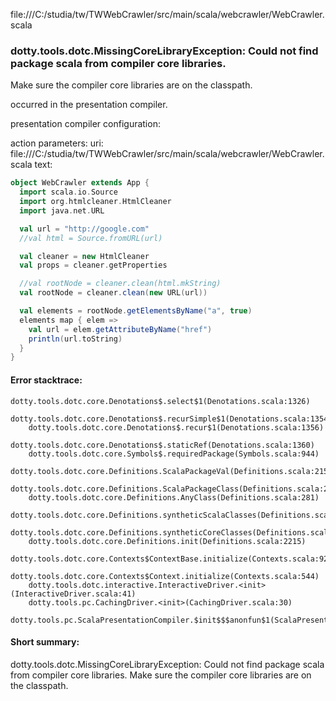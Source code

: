 file:///C:/studia/tw/TWWebCrawler/src/main/scala/webcrawler/WebCrawler.scala
### dotty.tools.dotc.MissingCoreLibraryException: Could not find package scala from compiler core libraries.
Make sure the compiler core libraries are on the classpath.
   

occurred in the presentation compiler.

presentation compiler configuration:


action parameters:
uri: file:///C:/studia/tw/TWWebCrawler/src/main/scala/webcrawler/WebCrawler.scala
text:
```scala
object WebCrawler extends App {
  import scala.io.Source
  import org.htmlcleaner.HtmlCleaner
  import java.net.URL

  val url = "http://google.com"
  //val html = Source.fromURL(url)

  val cleaner = new HtmlCleaner
  val props = cleaner.getProperties

  //val rootNode = cleaner.clean(html.mkString) 
  val rootNode = cleaner.clean(new URL(url))

  val elements = rootNode.getElementsByName("a", true) 
  elements map { elem => 
    val url = elem.getAttributeByName("href")
    println(url.toString) 
  }
}

```



#### Error stacktrace:

```
dotty.tools.dotc.core.Denotations$.select$1(Denotations.scala:1326)
	dotty.tools.dotc.core.Denotations$.recurSimple$1(Denotations.scala:1354)
	dotty.tools.dotc.core.Denotations$.recur$1(Denotations.scala:1356)
	dotty.tools.dotc.core.Denotations$.staticRef(Denotations.scala:1360)
	dotty.tools.dotc.core.Symbols$.requiredPackage(Symbols.scala:944)
	dotty.tools.dotc.core.Definitions.ScalaPackageVal(Definitions.scala:215)
	dotty.tools.dotc.core.Definitions.ScalaPackageClass(Definitions.scala:218)
	dotty.tools.dotc.core.Definitions.AnyClass(Definitions.scala:281)
	dotty.tools.dotc.core.Definitions.syntheticScalaClasses(Definitions.scala:2184)
	dotty.tools.dotc.core.Definitions.syntheticCoreClasses(Definitions.scala:2199)
	dotty.tools.dotc.core.Definitions.init(Definitions.scala:2215)
	dotty.tools.dotc.core.Contexts$ContextBase.initialize(Contexts.scala:921)
	dotty.tools.dotc.core.Contexts$Context.initialize(Contexts.scala:544)
	dotty.tools.dotc.interactive.InteractiveDriver.<init>(InteractiveDriver.scala:41)
	dotty.tools.pc.CachingDriver.<init>(CachingDriver.scala:30)
	dotty.tools.pc.ScalaPresentationCompiler.$init$$$anonfun$1(ScalaPresentationCompiler.scala:85)
```
#### Short summary: 

dotty.tools.dotc.MissingCoreLibraryException: Could not find package scala from compiler core libraries.
Make sure the compiler core libraries are on the classpath.
   